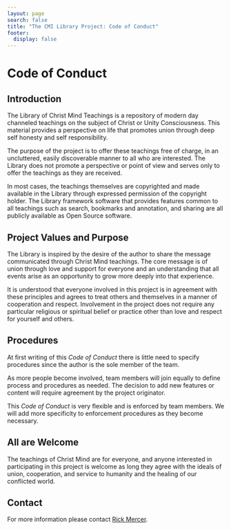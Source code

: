 ```yaml
---
layout: page
search: false
title: "The CMI Library Project: Code of Conduct"
footer:
  display: false
---
```


# Code of Conduct

## Introduction

The Library of Christ Mind Teachings is a repository of modern day channeled teachings
on the subject of Christ or Unity Consciousness. This material provides a perspective
on life that promotes union through deep self honesty and self responsibility.

The purpose of the project is to offer these teachings free of charge, in an uncluttered, easily discoverable manner to all who are interested. The Library does not promote a perspective or point of view and serves only to offer the teachings as they are received.

In most cases, the teachings themselves are copyrighted and made available in the Library through expressed permission of the copyright holder. The Library framework software that provides features common to all teachings such as search, bookmarks and annotation, and sharing are all publicly available as Open Source software.

## Project Values and Purpose

The Library is inspired by the desire of the author to share the message communicated through Christ Mind teachings. The core message is of union through love and support for everyone and an understanding that all events arise as an opportunity to grow more deeply into that experience.

It is understood that everyone involved in this project is in agreement with these principles and agrees to treat others and themselves in a manner of cooperation and respect. Involvement in the project does not require any particular religious or spiritual belief or practice other than love and respect for yourself and others.

## Procedures

At first writing of this *Code of Conduct* there is little need to specify procedures since the author is the sole member of the team.

As more people become involved, team members will join equally to define process and procedures as needed. The decision to add new features or content will require agreement by the project originator.

This *Code of Conduct* is very flexible and is enforced by team members. We will add more specificity to enforcement procedures as they become necessary.

## All are Welcome

The teachings of Christ Mind are for everyone, and anyone interested in participating in this project is welcome as long they agree with the ideals of union, cooperation, and service to humanity and the healing of our conflicted world.

## Contact

For more information please contact [Rick Mercer](https://www.christmind.info/acq/contact/).


